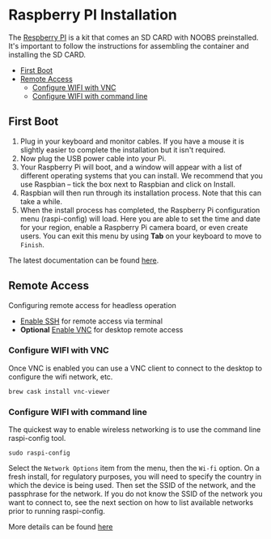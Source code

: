 Raspberry PI Installation
===

The [Respberry PI](https://www.amazon.com/gp/product/B07BLRSKBV/ref=oh_aui_detailpage_o05_s00?ie=UTF8&psc=1) is a kit that comes an SD CARD with NOOBS preinstalled.  It's important to follow the instructions for assembling the container and installing the SD CARD.

- [First Boot](#first-boot)
- [Remote Access](#remote-access)
    - [Configure WIFI with VNC](#configure-wifi-with-vnc)
    - [Configure WIFI with command line](#configure-wifi-with-command-line)

## First Boot

1. Plug in your keyboard and monitor cables.  If you have a mouse it is slightly easier to complete the installation but it isn't required.
2. Now plug the USB power cable into your Pi.
3. Your Raspberry Pi will boot, and a window will appear with a list of different operating systems that you can install. We recommend that you use Raspbian – tick the box next to Raspbian and click on Install.
4. Raspbian will then run through its installation process. Note that this can take a while.
5. When the install process has completed, the Raspberry Pi configuration menu (raspi-config) will load. Here you are able to set the time and date for your region, enable a Raspberry Pi camera board, or even create users. You can exit this menu by using **Tab** on your keyboard to move to `Finish`.

The latest documentation can be found [here](https://www.raspberrypi.org/help/noobs-setup/2/).

## Remote Access

Configuring remote access for headless operation

* [Enable SSH](https://www.raspberrypi.org/documentation/remote-access/ssh/README.md) for remote access via terminal
* **Optional** [Enable VNC](https://www.raspberrypi.org/documentation/remote-access/vnc/README.md) for desktop remote access

### Configure WIFI with VNC

Once VNC is enabled you can use a VNC client to connect to the desktop to configure the wifi network, etc.

```
brew cask install vnc-viewer
```

### Configure WIFI with command line

The quickest way to enable wireless networking is to use the command line raspi-config tool.

```
sudo raspi-config
```

Select the `Network Options` item from the menu, then the `Wi-fi` option. On a fresh install, for regulatory purposes, you will need to specify the country in which the device is being used. Then set the SSID of the network, and the passphrase for the network. If you do not know the SSID of the network you want to connect to, see the next section on how to list available networks prior to running raspi-config.

More details can be found [here](https://www.raspberrypi.org/documentation/configuration/wireless/wireless-cli.md)
